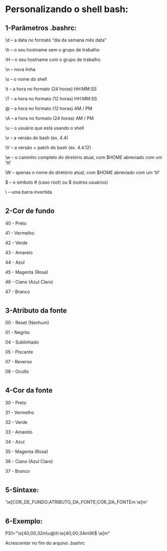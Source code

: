 # Personalizando o shell bash:

## 1-Parâmetros .bashrc:

\d – a data no formato “dia da semana mês data”

\h – o seu hostname sem o grupo de trabalho

\H – o seu hostname com o grupo de trabalho

\n – nova linha

\s – o nome do shell

\t – a hora no formato (24 horas) HH:MM:SS

\T – a hora no formato (12 horas) HH:MM:SS

\@ – a hora no formato (12 horas) AM / PM

\A – a hora no formato (24 horas) AM / PM

\u – o usuário que está usando o shell

\v – a versão do bash (ex. 4.4)

\V – a versão + patch do bash (ex. 4.4.12)

\w – o caminho completo do diretório atual, com $HOME abreviado com um ‘til’

\W – apenas o nome do diretório atual, com $HOME abreviado com um ‘til’

\$ – o simbolo # (caso root) ou $ (outros usuários)

\\ – uma barra invertida

#
## 2-Cor de fundo

40 - Preto

41 - Vermelho

42 - Verde

43 - Amarelo

44 - Azul

45 - Magenta (Rosa)

46 - Ciano (Azul Claro)

47 - Branco

#
## 3-Atributo da fonte

00 - Reset (Nenhum) 

01 - Negrito 

04 - Sublinhado 

05 - Piscante 

07 - Reverso 

08 - Oculto

#
## 4-Cor da fonte

30 - Preto

31 - Vermelho

32 - Verde

33 - Amarelo

34 - Azul

35 - Magenta (Rosa)

36 - Ciano (Azul Claro)

37 - Branco

#
## 5-Sintaxe:

'\e[COR_DE_FUNDO;ATRIBUTO_DA_FONTE;COR_DA_FONTEm \e[m'

#
## 6-Exemplo:

PS1="\e[40;00;32m\u@\h:\e[40;00;34m\W\$ \e[m"

Acrescentar no fim do arquivo .bashrc